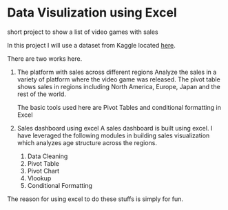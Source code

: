 # Data Visulization using Excel
short project to show a list of video games with sales

In this project I will use a dataset from Kaggle located [here](https://www.kaggle.com/datasets/gregorut/videogamesales). 

There are two works here. 

1. The platform with sales across different regions
    Analyze the sales in a variety of platform where the video game was released. The pivot table shows sales in regions including North America, Europe, Japan and the rest of the world. 

    The basic tools used here are Pivot Tables and conditional formatting in Excel
 
2. Sales dashboard using excel
    A sales dashboard is built using excel. I have leveraged the following modules in building sales 
    visualization which analyzes age structure across the regions. 
    1. Data Cleaning
    2. Pivot Table
    3. Pivot Chart
    4. Vlookup
    5. Conditional Formatting 

The reason for using excel to do these stuffs is simply for fun.
